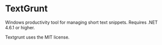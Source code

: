 # TextGrunt
Windows productivity tool for managing short text snippets.
Requires .NET 4.6.1 or higher.

Textgrunt uses the MIT license.
